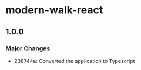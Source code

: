 # modern-walk-react

## 1.0.0

### Major Changes

- 238744a: Converted the application to Typescript
